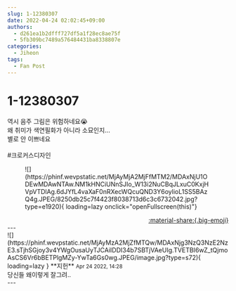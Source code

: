 ```yaml
---
slug: 1-12380307
date: 2022-04-24 02:02:45+09:00
authors:
  - d261ea1b2dfff727df5a1f28ec8ae75f
  - 5fb309bc7489a576484431ba8338807e
categories:
  - Jiheon
tags:
  - Fan Post
---
```


# 1-12380307

<div class="post-container" markdown="1">
<div class="content-container md-sidebar__scrollwrap" markdown="1">

역시 음주 그림은 위험하네요😭<br>왜 취미가 색연필화가 아니라 소묘인지...<br>별로 안 이쁘네요<br><br>\#크로커스디자인<br>
<figure markdown="1">
![](https://phinf.wevpstatic.net/MjAyMjA2MjFfMTM2/MDAxNjU1ODEwMDAwNTAw.NM1kHNCiUNnSJIo_W13i2NuCBqJLxuC0KxjHVpVTDlAg.6dJYfL4vaXaF0nRXecWQcuQND3Y6oylioL1SS5BAzQ4g.JPEG/8250db25c7f4423f8038713d6c3c6732042.jpg?type=e1920){ loading=lazy onclick="openFullscreen(this)"}
</figure>


</div>
</div>

<div style="text-align: right;" markdown="1">
<a href="https://weverse.io/fromis9/fanpost/1-12380307" style="text-align: right;">:material-share:{.big-emoji}</a>
</div>
---

<div class="comments-container md-sidebar__scrollwrap" markdown="1">
<div class="comment" markdown="1">
<div class='id-container' markdown="1">
![](https://phinf.wevpstatic.net/MjAyMzA2MjZfMTQw/MDAxNjg3NzQ3NzE2NzE3.sTjhSGjoy3v4YWgOusaUyTJCAiIDDI34b7SBTjVAeUIg.TVETBI6wZ_tQjmoAsCS6Vr6bBETPlgMZy-YwTa6Gs0wg.JPEG/image.jpg?type=s72){ loading=lazy }
**<span class="artist">지헌</span>** <small>Apr 24 2022, 14:28</small><br>
</div>
<div class='comment-body' markdown="1">
당신들 왜이렇게 잘그려..
</div>
</div>
</div>
---
